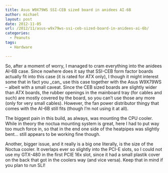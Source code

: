 ```yaml
---
title: Asus W9X79WS SSI-CEB sized board in anidees AI-6B
author: michael
layout: post
date: 2012-11-05
url: /2012/11/asus-w9x79ws-ssi-ceb-sized-board-in-anidees-ai-6b/
categories:
  - Peanuts
tags:
  - Hardware

---
```

So, after a moment of worry, I managed to cram everything into the anidees AI-6B case. Since nowhere does it say that SSI-CEB form factor boards actually fit into this case (it is rated for ATX only), I though it might interest some that in fact you \_can\_ use this case together with the Asus&nbsp;W9X79WS &#8211; albeit with a small caveat. Since the CEB sized boards are slightly wider than ATX boards, the rubber openings in the mainboard tray (for cables and such) are mostly covered by the board, so you can&#8217;t use those any more (only for very small cables). However, the fan power distributor thingy that comes with the AI-6B still fits (though I&#8217;m not using it at all).

The biggest pain in this build, as always, was mounting the CPU cooler. While in theory the noctua mounting system is great, here I had to put way too much force in, so that in the end one side of the heatpipes was slightly bent... still appears to be working fine though.

Another, bigger issue, and it really is a big one literally, is the size of the Noctua cooler. It overlaps ever so slightly into the PCI-E slots, so I could not use my GTX-480 in the first PCIE 16x slot, since it had a small plastik cover on the back that got in the coolers way (and vice versa). Keep that in mind if you plan to run SLI!
